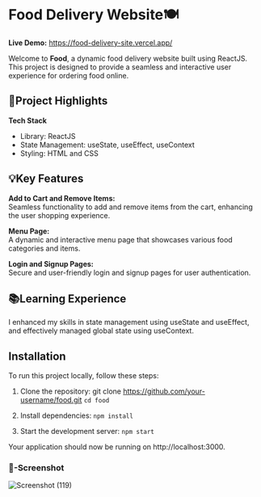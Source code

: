 
# Food Delivery Website🍽️
**Live Demo:** https://food-delivery-site.vercel.app/ <br>

Welcome to **Food**, a dynamic food delivery website built using ReactJS. This project is designed to provide a seamless and interactive user experience for ordering food online.


## 🌟Project Highlights

**Tech Stack** 
* Library: ReactJS
* State Management: useState, useEffect, useContext
* Styling: HTML and CSS
## 💡Key Features

__Add to Cart and Remove Items:__ <br>
Seamless functionality to add and remove items from the cart, enhancing the user shopping experience.

__Menu Page:__<br>
A dynamic and interactive menu page that showcases various food categories and items.

__Login and Signup Pages:__<br>
Secure and user-friendly login and signup pages for user authentication.

## 📚Learning Experience
 I enhanced my skills in state management using useState and useEffect, and effectively managed global state using useContext.
 
## Installation
To run this project locally, follow these steps:
  1. Clone the repository:
    git clone https://github.com/your-username/food.git 
    `cd food`

2. Install dependencies:
`npm install`

3. Start the development server:
`npm start`

Your application should now be running on http://localhost:3000.
### 📸-Screenshot
![Screenshot (119)](https://github.com/imsanthosh7/Food-delivery/assets/154437536/360c118b-b308-4a17-b25f-130221650fc1)

